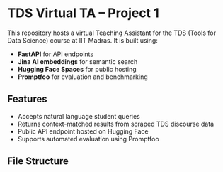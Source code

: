 # TDS Virtual TA – Project 1

This repository hosts a virtual Teaching Assistant for the TDS (Tools for Data Science) course at IIT Madras. It is built using:

- **FastAPI** for API endpoints  
- **Jina AI embeddings** for semantic search  
- **Hugging Face Spaces** for public hosting  
- **Promptfoo** for evaluation and benchmarking  

## Features

- Accepts natural language student queries  
- Returns context-matched results from scraped TDS discourse data  
- Public API endpoint hosted on Hugging Face  
- Supports automated evaluation using Promptfoo  

## File Structure

